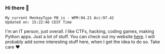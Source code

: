 ### Hi there 👋
<!-- PB START -->
```
My current MonkeyType PB is - WPM:94.21 Acc:97.42
Updated on: 15:22:46 CEST Time
```
<!-- PB END -->
I'm an IT person, just overall. I like CTFs, hacking, coding games, making Python apps. Just a lot of stuff.
You can check out my website [here](https://skill3472.github.io/).
I will probably add some interesting stuff here, when I get the idea to do so. Take care ❤️
